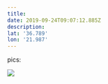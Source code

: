 ```yaml
---
title: 
date: 2019-09-24T09:07:12.885Z
description: 
lat: '36.789'
lon: '21.987'
---
```

pics:

![](/images/uploads/screenshot-2019-09-19-at-15.16.46.png)
